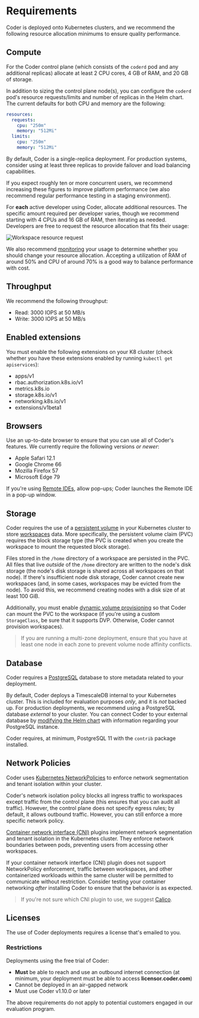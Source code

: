 # Requirements

Coder is deployed onto Kubernetes clusters, and we recommend the following
resource allocation minimums to ensure quality performance.

## Compute

For the Coder control plane (which consists of the `coderd` pod and any
additional replicas) allocate at least 2 CPU cores, 4 GB of RAM, and 20 GB of
storage.

In addition to sizing the control plane node(s), you can configure the `coderd`
pod's resource requests/limits and number of replicas in the Helm chart. The
current defaults for both CPU and memory are the following:

```yaml
resources:
  requests:
    cpu: "250m"
    memory: "512Mi"
  limits:
    cpu: "250m"
    memory: "512Mi"
```

By default, Coder is a single-replica deployment. For production systems,
consider using at least three replicas to provide failover and load balancing
capabilities.

If you expect roughly ten or more concurrent users, we recommend increasing
these figures to improve platform performance (we also recommend regular
performance testing in a staging environment).

For **each** active developer using Coder, allocate additional resources. The
specific amount required per developer varies, though we recommend starting with
4 CPUs and 16 GB of RAM, then iterating as needed. Developers are free to
request the resource allocation that fits their usage:

![Workspace resource request](../assets/setup/resource-request.png)

We also recommend [monitoring](../guides/admin/usage-monitoring.md) your usage
to determine whether you should change your resource allocation. Accepting a
utilization of RAM of around 50% and CPU of around 70% is a good way to balance
performance with cost.

## Throughput

We recommend the following throughput:

- Read: 3000 IOPS at 50 MB/s
- Write: 3000 IOPS at 50 MB/s

## Enabled extensions

You must enable the following extensions on your K8 cluster (check whether you
have these extensions enabled by running `kubectl get apiservices`):

- apps/v1
- rbac.authorization.k8s.io/v1
- metrics.k8s.io
- storage.k8s.io/v1
- networking.k8s.io/v1
- extensions/v1beta1

## Browsers

Use an up-to-date browser to ensure that you can use all of Coder's features. We
currently require the following versions _or newer_:

- Apple Safari 12.1
- Google Chrome 66
- Mozilla Firefox 57
- Microsoft Edge 79

If you're using [Remote IDEs](../workspaces/editors.md), allow pop-ups; Coder
launches the Remote IDE in a pop-up window.

## Storage

Coder requires the use of a
[persistent volume](https://kubernetes.io/docs/concepts/storage/persistent-volumes/)
in your Kubernetes cluster to store [workspaces](../workspaces/index.md) data.
More specifically, the persistent volume claim (PVC) requires the block storage
type (the PVC is created when you create the workspace to mount the requested
block storage).

Files stored in the `/home` directory of a workspace are persisted in the PVC.
All files that live _outside_ of the `/home` directory are written to the node's
disk storage (the node's disk storage is shared across all workspaces on that
node). If there's insufficient node disk storage, Coder cannot create new
workspaces (and, in some cases, workspaces may be evicted from the node). To
avoid this, we recommend creating nodes with a disk size of at least 100 GiB.

Additionally, you must enable
[dynamic volume provisioning](https://kubernetes.io/docs/concepts/storage/dynamic-provisioning/#enabling-dynamic-provisioning)
so that Coder can mount the PVC to the workspace (if you're using a custom
`StorageClass`, be sure that it supports DVP. Otherwise, Coder cannot provision
workspaces).

> If you are running a multi-zone deployment, ensure that you have at least
> one node in each zone to prevent volume node affinity conflicts.

## Database

Coder requires a [PostgreSQL](https://www.postgresql.org) database to store
metadata related to your deployment.

By default, Coder deploys a TimescaleDB internal to your Kubernetes cluster.
This is included for evaluation purposes _only_, and it is _not_ backed up. For
production deployments, we recommend using a PostgreSQL database _external_ to
your cluster. You can connect Coder to your external database by
[modifying the Helm chart](../guides/admin/helm-charts.md) with information
regarding your PostgreSQL instance.

Coder requires, at minimum, PostgreSQL 11 with the `contrib` package installed.

## Network Policies

Coder uses
[Kubernetes NetworkPolicies](https://kubernetes.io/docs/concepts/services-networking/network-policies/)
to enforce network segmentation and tenant isolation within your cluster.

Coder's network isolation policy blocks all ingress traffic to workspaces except
traffic from the control plane (this ensures that you can audit all traffic).
However, the control plane does not specify egress rules; by default, it allows
outbound traffic. However, you can still enforce a more specific network policy.

[Container network interface (CNI)](https://github.com/containernetworking/cni#what-is-cni)
plugins implement network segmentation and tenant isolation in the Kubernetes
cluster. They enforce network boundaries between pods, preventing users from
accessing other workspaces.

If your container network interface (CNI) plugin does not support NetworkPolicy
enforcement, traffic between workspaces, and other containerized workloads
within the same cluster will be permitted to communicate without restriction.
Consider testing your container networking _after_ installing Coder to ensure
that the behavior is as expected.

> If you're not sure which CNI plugin to use, we suggest
> [Calico](https://docs.projectcalico.org/getting-started/kubernetes/quickstart).

## Licenses

The use of Coder deployments requires a license that's emailed to you.

### Restrictions

Deployments using the free trial of Coder:

- **Must** be able to reach and use an outbound internet connection (at minimum,
  your deployment must be able to access **licensor.coder.com**)
- Cannot be deployed in an air-gapped network
- Must use Coder v1.10.0 or later

The above requirements do not apply to potential customers engaged in our
evaluation program.
